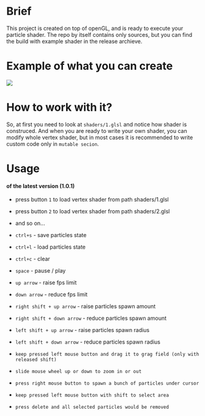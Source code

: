 # Brief
This project is created on top of openGL, and is ready to execute your particle shader.
The repo by itself contains only sources, but you can find the build with example shader in the release archieve.

# Example of what you can create
![](http://s2.gifyu.com/images/video3770033f46f32a29.gif)

# How to work with it?
So, at first you need to look at `shaders/1.glsl` and notice how shader is construced.
And when you are ready to write your own shader, you can modify whole vertex shader, but in most cases it is recommended to write custom code only in `mutable secion`.

# Usage
#### of the latest version (1.0.1)
- press button `1` to load vertex shader from path shaders/1.glsl
- press button `2` to load vertex shader from path shaders/2.glsl
- and so on...

- `ctrl+s` - save particles state
- `ctrl+l` - load particles state
- `ctrl+c` - clear
- `space`  - pause / play

- `up arrow`   - raise fps limit
- `down arrow` - reduce fps limit

- `right shift + up arrow`   - raise particles spawn amount
- `right shift + down arrow` - reduce particles spawn amount

- `left shift + up arrow`   - raise particles spawn radius
- `left shift + down arrow` - reduce particles spawn radius

- `keep pressed left mouse button and drag it to grag field (only with released shift)`
- `slide mouse wheel up or down to zoom in or out`
- `press right mouse button to spawn a bunch of particles under cursor`
- `keep pressed left mouse button with shift to select area`
- `press delete and all selected particles would be removed`
